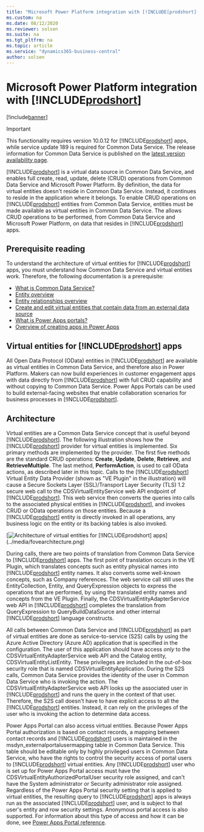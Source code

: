```yaml
---
title: "Microsoft Power Platform integration with [!INCLUDE[prodshort](../developer/includes/prodshort.md)]"
ms.custom: na
ms.date: 08/12/2020
ms.reviewer: solsen
ms.suite: na
ms.tgt_pltfrm: na
ms.topic: article
ms.service: "dynamics365-business-central"
author: solsen
---
```


# Microsoft Power Platform integration with [!INCLUDE[prodshort](../developer/includes/prodshort.md)]

[!include[banner](../includes/banner.md)]

> [!IMPORTANT]
> This functionality requires version 10.0.12 for [!INCLUDE[prodshort](../developer/includes/prodshort.md)] apps, while service update 189 is required for Common Data Service. The release information for Common Data Service is published on the [latest version availability page](https://docs.microsoft.com/business-applications-release-notes/dynamics/released-versions/dynamics-365ce#all-version-availability).

[!INCLUDE[prodshort](../developer/includes/prodshort.md)] is a virtual data source in Common Data Service, and enables full create, read, update, delete (CRUD) operations from Common Data Service and Microsoft Power Platform. By definition, the data for virtual entities doesn't reside in Common Data Service. Instead, it continues to reside in the application where it belongs. To enable CRUD operations on [!INCLUDE[prodshort](../developer/includes/prodshort.md)] entities from Common Data Service, entities must be made available as virtual entities in Common Data Service. The allows CRUD operations to be performed, from Common Data Service and Microsoft Power Platform, on data that resides in [!INCLUDE[prodshort](../developer/includes/prodshort.md)] apps.

## Prerequisite reading

To understand the architecture of virtual entities for [!INCLUDE[prodshort](../developer/includes/prodshort.md)] apps, you must understand how Common Data Service and virtual entities work. Therefore, the following documentation is a prerequisite:

- [What is Common Data Service?](https://docs.microsoft.com/powerapps/maker/common-data-service/data-platform-intro)
- [Entity overview](https://docs.microsoft.com/powerapps/maker/common-data-service/entity-overview)
- [Entity relationships overview](https://docs.microsoft.com/powerapps/maker/common-data-service/relationships-overview)
- [Create and edit virtual entities that contain data from an external data source](https://docs.microsoft.com/powerapps/maker/common-data-service/create-edit-virtual-entities)
- [What is Power Apps portals?](https://docs.microsoft.com/powerapps/maker/portals/overview)
- [Overview of creating apps in Power Apps](https://docs.microsoft.com/powerapps/maker/)

## Virtual entities for [!INCLUDE[prodshort](../developer/includes/prodshort.md)] apps

All Open Data Protocol (OData) entities in [!INCLUDE[prodshort](../developer/includes/prodshort.md)] are available as virtual entities in Common Data Service, and therefore also in Power Platform. Makers can now build experiences in customer engagement apps with data directly from [!INCLUDE[prodshort](../developer/includes/prodshort.md)] with full CRUD capability and without copying to Common Data Service. Power Apps Portals can be used to build external-facing websites that enable collaboration scenarios for business processes in [!INCLUDE[prodshort](../developer/includes/prodshort.md)].

## Architecture

Virtual entities are a Common Data Service concept that is useful beyond [!INCLUDE[prodshort](../developer/includes/prodshort.md)]. The following illustration shows how the [!INCLUDE[prodshort](../developer/includes/prodshort.md)] provider for virtual entities is implemented. Six primary methods are implemented by the provider. The first five methods are the standard CRUD operations: **Create**, **Update**, **Delete**, **Retrieve**, and **RetrieveMultiple**. The last method, **PerformAction**, is used to call OData actions, as described later in this topic. Calls to the [!INCLUDE[prodshort](../developer/includes/prodshort.md)] Virtual Entity Data Provider (shown as "VE Plugin" in the illustration) will cause a Secure Sockets Layer (SSL)/Transport Layer Security (TLS) 1.2 secure web call to the CDSVirtualEntityService web API endpoint of [!INCLUDE[prodshort](../developer/includes/prodshort.md)]. This web service then converts the queries into calls to the associated physical entities in [!INCLUDE[prodshort](../developer/includes/prodshort.md)], and invokes CRUD or OData operations on those entities. Because a [!INCLUDE[prodshort](../developer/includes/prodshort.md)] entity is directly invoked in all operations, any business logic on the entity or its backing tables is also invoked.

[![Architecture of virtual entities for [!INCLUDE[prodshort](../developer/includes/prodshort.md)] apps](../media/fovearchitecture.png)](../media/fovearchitecture.png)

During calls, there are two points of translation from Common Data Service to [!INCLUDE[prodshort](../developer/includes/prodshort.md)] apps. The first point of translation occurs in the VE Plugin, which translates concepts such as entity physical names into [!INCLUDE[prodshort](../developer/includes/prodshort.md)] entity names. It also converts some well-known concepts, such as Company references. The web service call still uses the EntityCollection, Entity, and QueryExpression objects to express the operations that are performed, by using the translated entity names and concepts from the VE Plugin. Finally, the CDSVirtualEntityAdapterService web API in [!INCLUDE[prodshort](../developer/includes/prodshort.md)] completes the translation from QueryExpression to QueryBuildDataSource and other internal [!INCLUDE[prodshort](../developer/includes/prodshort.md)] language constructs.

All calls between Common Data Service and [!INCLUDE[prodshort](../developer/includes/prodshort.md)] as part of virtual entities are done as service-to-service (S2S) calls by using the Azure Active Directory (Azure AD) application that is specified in the configuration. The user of this application should have access *only* to the CDSVirtualEntityAdapterService web API and the Catalog entity, CDSVirtualEntityListEntity. These privileges are included in the out-of-box security role that is named CDSVirtualEntityApplication. During the S2S calls, Common Data Service provides the identity of the user in Common Data Service who is invoking the action. The CDSVirtualEntityAdapterService web API looks up the associated user in [!INCLUDE[prodshort](../developer/includes/prodshort.md)] and runs the query in the context of that user. Therefore, the S2S call doesn't have to have explicit access to all the [!INCLUDE[prodshort](../developer/includes/prodshort.md)] entities. Instead, it can rely on the privileges of the user who is invoking the action to determine data access.

Power Apps Portal can also access virtual entities. Because Power Apps Portal authorization is based on contact records, a mapping between contact records and [!INCLUDE[prodshort](../developer/includes/prodshort.md)] users is maintained in the msdyn\_externalportalusermapping table in Common Data Service. This table should be editable only by highly privileged users in Common Data Service, who have the rights to control the security access of portal users to [!INCLUDE[prodshort](../developer/includes/prodshort.md)] virtual entities. Any [!INCLUDE[prodshort](../developer/includes/prodshort.md)] user who is set up for Power Apps Portal access must have the CDSVirtualEntityAuthorizedPortalUser security role assigned, and can't have the System administrator or Security administrator role assigned. Regardless of the Power Apps Portal security setting that is applied to virtual entities, the resulting query to [!INCLUDE[prodshort](../developer/includes/prodshort.md)] apps is always run as the associated [!INCLUDE[prodshort](../developer/includes/prodshort.md)] user, and is subject to that user's entity and row security settings. Anonymous portal access is also supported. For information about this type of access and how it can be done, see [Power Apps Portal reference](power-portal-reference.md).
